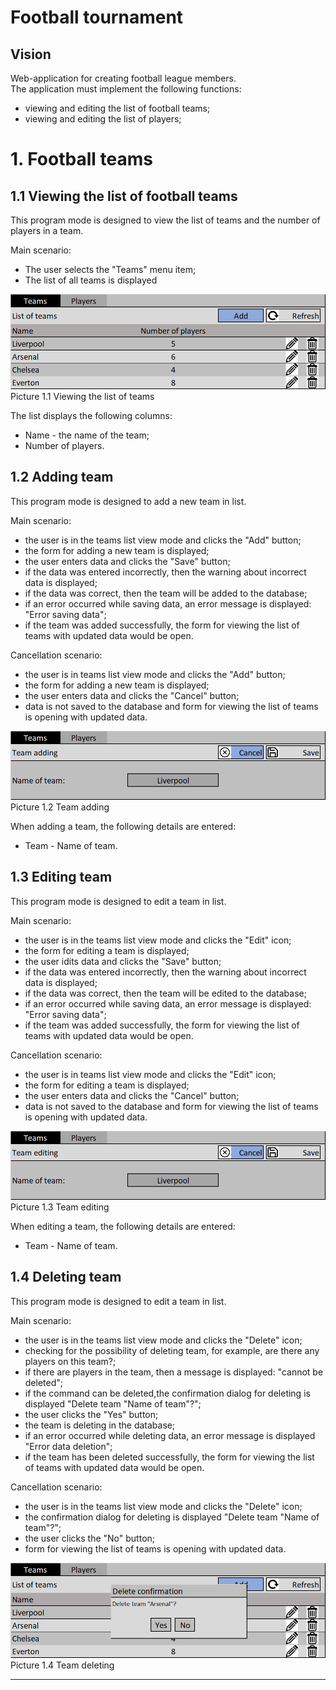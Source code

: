 # Football tournament

## Vision
Web-application for creating football league members.<br />
The application must implement the following functions:
* viewing and editing the list of football teams;
* viewing and editing the list of players;

# 1. Football teams
## 1.1 Viewing the list of football teams
This program mode is designed to view the list of teams and the number of players in a team.

Main scenario:
* The user selects the "Teams" menu item;
* The list of all teams is displayed<br />


![Picture 1.1](https://github.com/Brest-Java-Course-2021-2/Vadzim-Zavadski/blob/main/documentation/pictures/1.png)
Picture 1.1 Viewing the list of teams

The list displays the following columns:
* Name - the name of the team; 
* Number of players.

## 1.2 Adding team
This program mode is designed to add a new team in list.

  Main scenario:
  * the user is in the teams list view mode and clicks the "Add" button;
  * the form for adding a new team is displayed;
  * the user enters data and clicks the "Save" button;
  * if the data was entered incorrectly, then the warning about incorrect data is displayed;
  * if the data was correct, then the team will be added to the database;
  * if an error occurred while saving data, an error message is displayed: "Error saving data";
  * if the team was added successfully, the form for viewing the list of teams with updated data would be open. 

Cancellation scenario:
  * the user is in teams list view mode and clicks the "Add" button;
  * the form for adding a new team is displayed;
  * the user enters data and clicks the "Cancel" button;
  * data is not saved to the database and form for viewing the list of teams is opening with updated data.<br />
 
![Picture 1.2](https://github.com/Brest-Java-Course-2021-2/Vadzim-Zavadski/blob/main/documentation/pictures/2.png)
Picture 1.2 Team adding

When adding a team, the following details are entered:
  * Team - Name of team.
## 1.3 Editing team
This program mode is designed to edit a team in list.

  Main scenario:
  * the user is in the teams list view mode and clicks the "Edit" icon;
  * the form for editing a team is displayed;
  * the user idits data and clicks the "Save" button;
  * if the data was entered incorrectly, then the warning about incorrect data is displayed;
  * if the data was correct, then the team will be edited to the database;
  * if an error occurred while saving data, an error message is displayed: "Error saving data";
  * if the team was added successfully, the form for viewing the list of teams with updated data would be open. 

Cancellation scenario:
  * the user is in teams list view mode and clicks the "Edit" icon;
  * the form for editing a team is displayed;
  * the user enters data and clicks the "Cancel" button;
  * data is not saved to the database and form for viewing the list of teams is opening with updated data.<br />
 
![Picture 1.3](https://github.com/Brest-Java-Course-2021-2/Vadzim-Zavadski/blob/main/documentation/pictures/3.png)
Picture 1.3 Team editing

When editing a team, the following details are entered:
  * Team - Name of team.

## 1.4 Deleting team
This program mode is designed to edit a team in list.

  Main scenario:
  * the user is in the teams list view mode and clicks the "Delete" icon;
  * checking for the possibility of deleting team, for example, are there any players on this team?;
  * if there are players in the team, then a message is displayed: "cannot be deleted";
  * if the command can be deleted,the confirmation dialog for deleting is displayed "Delete team "Name of team"?";
  * the user clicks the "Yes" button;
  * the team is deleting in the database;
  * if an error occurred while deleting data, an error message is displayed "Error data deletion";
  * if the team has been deleted successfully, the form for viewing the list of teams with updated data would be open.

Cancellation scenario:
  * the user is in the teams list view mode and clicks the "Delete" icon;
  * the confirmation dialog for deleting is displayed "Delete team "Name of team"?";
  * the user clicks the "No" button;
  * form for viewing the list of teams is opening with updated data.<br />
 
![Picture 1.4](https://github.com/Brest-Java-Course-2021-2/Vadzim-Zavadski/blob/main/documentation/pictures/4.png)
Picture 1.4 Team deleting

***


